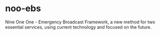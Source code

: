 noo-ebs
=======

Nine One One - Emergency Broadcast Framework, a new method for two essential services, using current technology and focused on the future.
